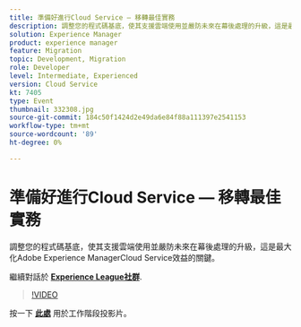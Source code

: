 ```yaml
---
title: 準備好進行Cloud Service — 移轉最佳實務
description: 調整您的程式碼基底，使其支援雲端使用並嚴防未來在幕後處理的升級，這是最大化Adobe Experience ManagerCloud Service效益的關鍵。
solution: Experience Manager
product: experience manager
feature: Migration
topic: Development, Migration
role: Developer
level: Intermediate, Experienced
version: Cloud Service
kt: 7405
type: Event
thumbnail: 332308.jpg
source-git-commit: 184c50f1424d2e49da6e84f88a111397e2541153
workflow-type: tm+mt
source-wordcount: '89'
ht-degree: 0%

---
```



# 準備好進行Cloud Service — 移轉最佳實務

調整您的程式碼基底，使其支援雲端使用並嚴防未來在幕後處理的升級，這是最大化Adobe Experience ManagerCloud Service效益的關鍵。

繼續對話於 **[Experience League社群](http://adobe.ly/36Yd3v6)**.

>[!VIDEO](https://video.tv.adobe.com/v/332308/?quality=12&learn=on&hidetitle=true)

按一下 **[此處](/help/adobe-developers-live/assets/get-ready-aem-cloud.pdf)** 用於工作階段投影片。
